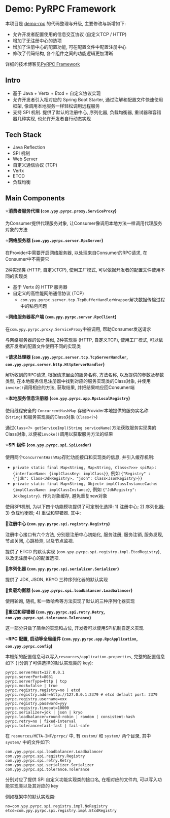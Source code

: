 # Demo: PyRPC Framework

本项目是 [demo-rpc](https://github.com/PerryYao-GitHub/demo-rpc) 的代码整理与升级, 主要修改与新增如下:

- 允许开发者配置使用的信息交互协议 (自定义TCP / HTTP)
- 增加了无注册中心的选项
- 增加了注册中心的配置功能, 可在配置文件中配置注册中心
- 修改了代码结构, 各个组件之间的功能逻辑更加清晰

详细的技术博客见[PyRPC Framework](https://perryyao-github.github.io/2025/02/01/tech/rpc/)

## Intro

- 基于 Java + Vertx + Etcd + 自定义协议实现
- 允许开发者引入相对应的 Spring Boot Starter, 通过注解和配置文件快速使用框架, 像调用本地服务一样轻松调用远程服务
- 支持 SPI 机制. 提供了默认的注册中心, 序列化器, 负载均衡器, 重试器和容错器几种实现, 也允许开发者自行动态实现

## Tech Stack

- Java Reflection
- SPI 机制
- Web Server
- 自定义通信协议 (TCP)
- Vertx
- ETCD
- 负载均衡

## Main Components

:star:**消费者服务代理 (`com.ypy.pyrpc.proxy.ServiceProxy`)**

为Consumer提供代理服务对象, 让Consumer像调用本地方法一样调用代理服务对象的方法

:star:**网络服务器 (`com.ypy.pyrpc.server.RpcServer`)** 

在Provider中需要开启网络服务器, 以处理来自Consumer的RPC请求, 在Consumer中不需要它

2种实现类 (HTTP, 自定义TCP), 使用工厂模式, 可以依据开发者的配置文件使用不同的实现类

- 基于 Vertx 的 HTTP 服务器
- 自定义的高性能网络通信协议 (TCP)
  - `com.ypy.pyrpc.server.tcp.TcpBufferHandlerWrapper`解决数据传输过程中的粘包问题

:star:**网络服务器客户端 (`com.ypy.pyrpc.server.RpcClient`)**

在`com.ypy.pyrpc.proxy.ServiceProxy`中被调用, 帮助Consumer发送请求

与网络服务器的设计类似, 2种实现类 (HTTP, 自定义TCP),  使用工厂模式, 可以依据开发者的配置文件使用不同的实现类

:star:**请求处理器 (`com.ypy.pyrpc.server.tcp.TcpServerHandler`, `com.ypy.pyrpc.server.http.HttpServerHandler`)**

解析收到的RPC请求, 根据请求里面的服务名称, 方法名称, 以及提供的参数及参数类型, 在本地服务信息注册器中找到对应的服务实现类的Class对象, 并使用`invoke()`调用相应的方法, 获取结果, 并把结果响应回Consumer端

:star:**本地服务信息注册器 (`com.ypy.pyrpc.app.RpcLocalRegistry`)**

使用线程安全的 `ConcurrentHashMap` 存储Provider本地提供的服务实名称 (`String`) 和服务实现类的Class对象 (`Class<?>`)

通过`Class<?> getServiceImpl(String serviceName)`方法获取服务实现类的Class对象, 以便被`invoke()`调用以获取服务方法的结果

:star:**SPI 组件 (`com.ypy.pyrpc.spi.SpiLoader`)**

使用两个`ConcurrentHashMap`存贮功能接口和实现类的信息, 并引入缓存机制:

- `private static final Map<String, Map<String, Class<?>>> spiMap` : `{interfaceName: {implClassKey: implClass}}`, 例如 `{"Registry" : {"jdk": Class<JdkRegistry>, "json": Class<JsonRegistry>}}`
- `private static final Map<String, Object> implClassInstanceCache`: `{implClassName: implClassInstance}`, 例如 `{"JdkRegistry": JdkRegistry}`. 作为对象缓存, 避免重复new对象

使用SPI机制, 为以下四个功能模块提供了可定制化选择: 1) 注册中心; 2) 序列化器; 3) 负载均衡器; 4) 重试和容错器. 其中:

:stars:**注册中心 (`com.ypy.pyrpc.spi.registry.Registry`)**

注册中心接口有六个方法, 分别是注册中心初始化, 服务注册, 服务注销, 服务发现, 节点关闭, 心跳检测, 以及节点监视. 

提供了 ETCD 的默认实现 (`com.ypy.pyrpc.spi.registry.impl.EtcdRegistry`), 以及无注册中心的配置选项. 

:stars:**序列化器 (`com.ypy.pyrpc.spi.serializer.Serializer`)**

提供了 JDK, JSON, KRYO 三种序列化器的默认实现

:stars:**负载均衡器 (`com.ypy.pyrpc.spi.loadbalancer.Loadbalancer`)**

使用轮询, 随机, 和一致哈希等方法实现了默认的三种序列化器实现

:stars:**重试和容错器 (`com.ypy.pyrpc.spi.retry.Retry`, `com.ypy.pyrpc.spi.tolerance.Tolerance`)**

这一部分只做了简单的实现和占位, 开发者可以使用SPI机制自定义实现

:star:**RPC 配置, 启动等全局组件 (`com.ypy.pyrpc.app.RpcApplication`, `com.ypy.pyrpc.config`)**

本框架的配置信息可以写入`resources/application.properties`, 完整的配置信息如下 (`|`分割了可供选择的默认实现类的 key):

```
pyrpc.serverHost=127.0.0.1
pyrpc.serverPort=8081
pyrpc.serverType=http | tcp
pyrpc.mock=false | true
pyrpc.registry.registry=no | etcd
pyrpc.registry.addr=http://127.0.0.1:2379 # etcd default port: 2379
pyrpc.registry.username=xxx
pyrpc.registry.password=yyy
pyrpc.registry.timeout=10000
pyrpc.serializer=jdk | json | kryo
pyrpc.loadbalancer=round-robin | random | consistent-hash
pyrpc.retry=no | fixed-interval
pyrpc.tolerance=fail-fast | fail-safe
```

在 `resources/META-INF/prrpc/` 中, 有 `custom/` 和 `system/` 两个目录, 其中 `system/` 中的文件如下:

```
com.ypy.pyrpc.spi.loadbalancer.Loadbalancer
com.ypy.pyrpc.spi.registry.Registry
com.ypy.pyrpc.spi.retry.Retry
com.ypy.pyrpc.spi.serializer.Serializer
com.ypy.pyrpc.spi.tolerance.Tolerance
```

分别对应了提供 SPI 自定义功能实现类的接口名, 在相对应的文件内, 可以写入功能实现类以及其对应的 key

例如框架中的默认实现类:

```
no=com.ypy.pyrpc.spi.registry.impl.NoRegistry
etcd=com.ypy.pyrpc.spi.registry.impl.EtcdRegistry
```

